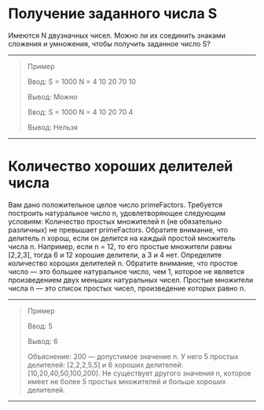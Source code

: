 # Получение заданного числа S
Имеются N двузначных чисел. Можно ли их соединить знаками сложения и умножения, чтобы получить заданное число S?

---
>Пример
>
>Ввод: S = 1000
>N = 4
>10 20 70 10
>
>Вывод: Можно
>
>Ввод: S = 1000
>N = 4
>10 20 70 4
>
>Вывод: Нельзя
---
# Количество хороших делителей числа
Вам дано положительное целое число primeFactors. Требуется построить натуральное число n, удовлетворяющее следующим условиям:
Количество простых множителей n (не обязательно различных) не превышает primeFactors.
Обратите внимание, что делитель n хорош, если он делится на каждый простой множитель числа n. Например, если n = 12, то его простые множители равны [2,2,3], тогда 6 и 12 хорошие делители, а 3 и 4 нет.
Определите количество хороших делителей n. Обратите внимание, что простое число — это большее натуральное число, чем 1, которое не является произведением двух меньших натуральных чисел. Простые множители числа n — это список простых чисел, произведение которых равно n.

---
>Пример
>
>Ввод: 5
>
>Вывод: 6
>
>Объяснение: 200 — допустимое значение n.
>У него 5 простых делителей: [2,2,2,5,5] и 6 хороших делителей: [10,20,40,50,100,200].
>Не существует другого значения n, которое имеет не более 5 простых множителей и больше хороших делителей.
---
